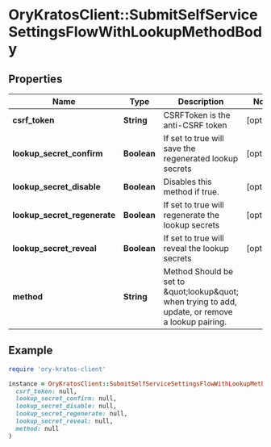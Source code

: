 # OryKratosClient::SubmitSelfServiceSettingsFlowWithLookupMethodBody

## Properties

| Name | Type | Description | Notes |
| ---- | ---- | ----------- | ----- |
| **csrf_token** | **String** | CSRFToken is the anti-CSRF token | [optional] |
| **lookup_secret_confirm** | **Boolean** | If set to true will save the regenerated lookup secrets | [optional] |
| **lookup_secret_disable** | **Boolean** | Disables this method if true. | [optional] |
| **lookup_secret_regenerate** | **Boolean** | If set to true will regenerate the lookup secrets | [optional] |
| **lookup_secret_reveal** | **Boolean** | If set to true will reveal the lookup secrets | [optional] |
| **method** | **String** | Method  Should be set to \&quot;lookup\&quot; when trying to add, update, or remove a lookup pairing. |  |

## Example

```ruby
require 'ory-kratos-client'

instance = OryKratosClient::SubmitSelfServiceSettingsFlowWithLookupMethodBody.new(
  csrf_token: null,
  lookup_secret_confirm: null,
  lookup_secret_disable: null,
  lookup_secret_regenerate: null,
  lookup_secret_reveal: null,
  method: null
)
```


